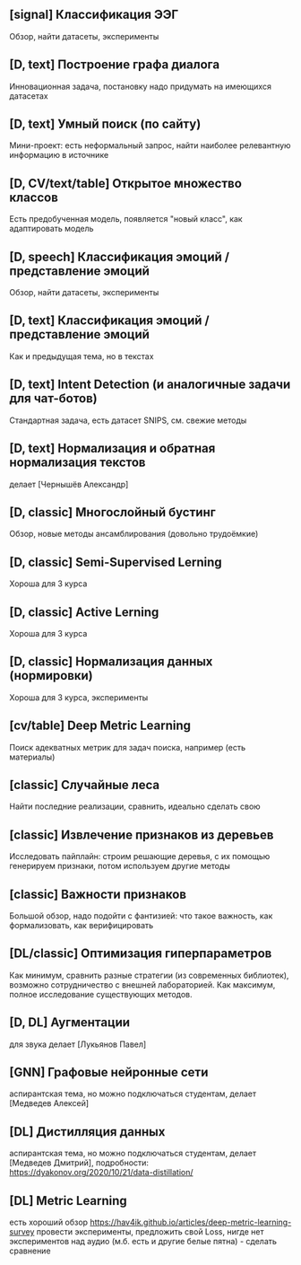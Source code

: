 
## [signal] Классификация ЭЭГ

Обзор, найти датасеты, эксперименты

## [D, text] Построение графа диалога

Инновационная задача, постановку надо придумать на имеющихся датасетах

## [D, text] Умный поиск (по сайту)

Мини-проект: есть неформальный запрос, найти наиболее релевантную информацию в источнике

## [D, CV/text/table] Открытое множество классов

Есть предобученная модель, появляется "новый класс", как адаптировать модель

## [D, speech] Классификация эмоций / представление эмоций

Обзор, найти датасеты, эксперименты

## [D, text] Классификация эмоций / представление эмоций

Как и предыдущая тема, но в текстах

## [D, text] Intent Detection (и аналогичные задачи для чат-ботов)

Стандартная задача, есть датасет SNIPS, см. свежие методы

## [D, text] Нормализация и обратная нормализация текстов

делает [Чернышёв Александр]

## [D, classic] Многослойный бустинг

Обзор, новые методы ансамблирования (довольно трудоёмкие)

## [D, classic] Semi-Supervised Lerning

Хороша для 3 курса

## [D, classic] Active Lerning

Хороша для 3 курса

## [D, classic] Нормализация данных (нормировки)

Хороша для 3 курса, эксперименты

## [cv/table] Deep Metric Learning

Поиск адекватных метрик для задач поиска, например (есть материалы)

## [classic] Случайные леса

Найти последние реализации, сравнить, идеально сделать свою

## [classic] Извлечение признаков из деревьев

Исследовать пайплайн: строим решающие деревья, с их помощью генерируем признаки, потом используем другие методы

## [classic] Важности признаков

Большой обзор, надо подойти с фантизией: что такое важность, как формализовать, как верифицировать

## [DL/classic] Оптимизация гиперпараметров

Как минимум, сравнить разные стратегии (из современных библиотек), возможно сотрудничество с внешней лабораторией. Как максимум, полное исследование существующих методов.

## [D, DL] Аугментации

для звука делает [Лукьянов Павел]


## [GNN] Графовые нейронные сети

аспирантская тема, но можно подключаться студентам, делает [Медведев Алексей]

## [DL] Дистилляция данных

аспирантская тема, но можно подключаться студентам, делает [Медведев Дмитрий], подробности:  https://dyakonov.org/2020/10/21/data-distillation/

## [DL] Metric Learning

есть хороший обзор https://hav4ik.github.io/articles/deep-metric-learning-survey
провести эксперименты, предложить свой Loss, нигде нет экспериментов над аудио (м.б. есть и другие белые пятна) - сделать сравнение
